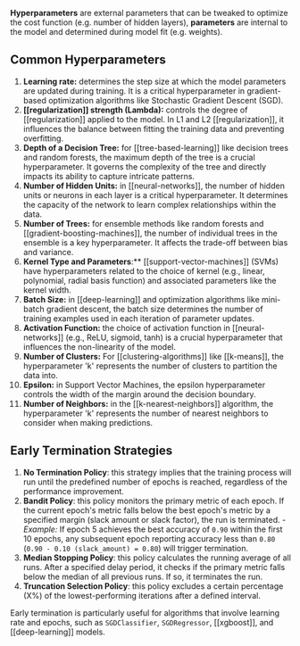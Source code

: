 **Hyperparameters** are external parameters that can be tweaked to optimize the cost function (e.g. number of hidden layers), **parameters** are internal to the model and determined during model fit (e.g. weights).
## Common Hyperparameters

1. **Learning rate:** determines the step size at which the model parameters are updated during training. It is a critical hyperparameter in gradient-based optimization algorithms like Stochastic Gradient Descent (SGD).
2. **[[regularization]] strength (Lambda):** controls the degree of [[regularization]] applied to the model. In L1 and L2 [[regularization]], it influences the balance between fitting the training data and preventing overfitting.
3. **Depth of a Decision Tree:** for [[tree-based-learning]] like decision trees and random forests, the maximum depth of the tree is a crucial hyperparameter. It governs the complexity of the tree and directly impacts its ability to capture intricate patterns.
4. **Number of Hidden Units:** in [[neural-networks]], the number of hidden units or neurons in each layer is a critical hyperparameter. It determines the capacity of the network to learn complex relationships within the data.
5. **Number of Trees:** for ensemble methods like random forests and [[gradient-boosting-machines]], the number of individual trees in the ensemble is a key hyperparameter. It affects the trade-off between bias and variance.
6. **Kernel Type and Parameters**:** [[support-vector-machines]] (SVMs) have hyperparameters related to the choice of kernel (e.g., linear, polynomial, radial basis function) and associated parameters like the kernel width.
7. **Batch Size:** in [[deep-learning]] and optimization algorithms like mini-batch gradient descent, the batch size determines the number of training examples used in each iteration of parameter updates.
8. **Activation Function:** the choice of activation function in [[neural-networks]] (e.g., ReLU, sigmoid, tanh) is a crucial hyperparameter that influences the non-linearity of the model.
9. **Number of Clusters:** For [[clustering-algorithms]] like [[k-means]], the hyperparameter 'k' represents the number of clusters to partition the data into.
10. **Epsilon:** in Support Vector Machines, the epsilon hyperparameter controls the width of the margin around the decision boundary.
11. **Number of Neighbors:** in the [[k-nearest-neighbors]] algorithm, the hyperparameter 'k' represents the number of nearest neighbors to consider when making predictions.
## Early Termination Strategies

1. **No Termination Policy**: this strategy implies that the training process will run until the predefined number of epochs is reached, regardless of the performance improvement.
2. **Bandit Policy**: this policy monitors the primary metric of each epoch. If the current epoch's metric falls below the best epoch's metric by a specified margin (slack amount or slack factor), the run is terminated.
        - _Example:_ If epoch 5 achieves the best accuracy of `0.90` within the first 10 epochs, any subsequent epoch reporting accuracy less than `0.80` (`0.90 - 0.10 (slack_amount) = 0.80`) will trigger termination.
3. **Median Stopping Policy**: this policy calculates the running average of all runs. After a specified delay period, it checks if the primary metric falls below the median of all previous runs. If so, it terminates the run.
4. **Truncation Selection Policy**: this policy excludes a certain percentage (X%) of the lowest-performing iterations after a defined interval.

Early termination is particularly useful for algorithms that involve learning rate and epochs, such as `SGDClassifier`, `SGDRegressor`, [[xgboost]], and [[deep-learning]] models.